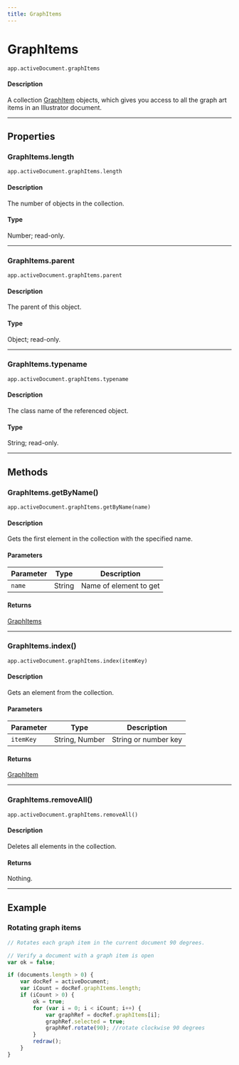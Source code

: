 ```yaml
---
title: GraphItems
---
```

# GraphItems

`app.activeDocument.graphItems`

#### Description

A collection [GraphItem](.././GraphItem) objects, which gives you access to all the graph art items in an Illustrator document.

---

## Properties

### GraphItems.length

`app.activeDocument.graphItems.length`

#### Description

The number of objects in the collection.

#### Type

Number; read-only.

---

### GraphItems.parent

`app.activeDocument.graphItems.parent`

#### Description

The parent of this object.

#### Type

Object; read-only.

---

### GraphItems.typename

`app.activeDocument.graphItems.typename`

#### Description

The class name of the referenced object.

#### Type

String; read-only.

---

## Methods

### GraphItems.getByName()

`app.activeDocument.graphItems.getByName(name)`

#### Description

Gets the first element in the collection with the specified name.

#### Parameters

| Parameter |  Type  |      Description       |
| --------- | ------ | ---------------------- |
| `name`    | String | Name of element to get |

#### Returns

[GraphItems](#graphitems)

---

### GraphItems.index()

`app.activeDocument.graphItems.index(itemKey)`

#### Description

Gets an element from the collection.

#### Parameters

| Parameter |      Type      |     Description      |
| --------- | -------------- | -------------------- |
| `itemKey` | String, Number | String or number key |

#### Returns

[GraphItem](.././GraphItem)

---

### GraphItems.removeAll()

`app.activeDocument.graphItems.removeAll()`

#### Description

Deletes all elements in the collection.

#### Returns

Nothing.

---

## Example

### Rotating graph items

```javascript
// Rotates each graph item in the current document 90 degrees.

// Verify a document with a graph item is open
var ok = false;

if (documents.length > 0) {
    var docRef = activeDocument;
    var iCount = docRef.graphItems.length;
    if (iCount > 0) {
        ok = true;
        for (var i = 0; i < iCount; i++) {
            var graphRef = docRef.graphItems[i];
            graphRef.selected = true;
            graphRef.rotate(90); //rotate clockwise 90 degrees
        }
        redraw();
    }
}
```
